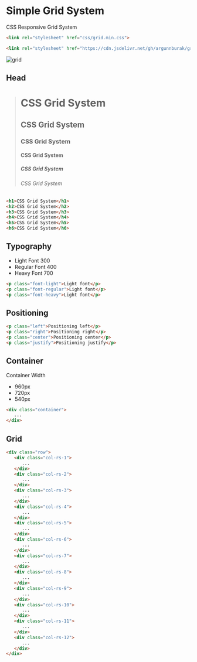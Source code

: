 # Simple Grid System
CSS Responsive Grid System
```html
<link rel="stylesheet" href="css/grid.min.css">
```
```html
<link rel="stylesheet" href="https://cdn.jsdelivr.net/gh/argunnburak/grid-system@main/grid.min.css">
```
![grid](https://user-images.githubusercontent.com/34831113/51698485-614aab00-201b-11e9-8947-4d081914727a.png)
## Head
> # CSS Grid System
> ## CSS Grid System
> ### CSS Grid System
> #### CSS Grid System
> ##### CSS Grid System
> ###### CSS Grid System
```html
<h1>CSS Grid System</h1>
<h2>CSS Grid System</h2>
<h3>CSS Grid System</h3>
<h4>CSS Grid System</h4>
<h5>CSS Grid System</h5>
<h6>CSS Grid System</h6>
```

## Typography
- Light Font 300<br>
- Regular Font 400<br>
- Heavy Font 700
```html
<p class="font-light">Light font</p>
<p class="font-regular">Light font</p>
<p class="font-heavy">Light font</p>
```

## Positioning
```html
<p class="left">Positioning left</p>
<p class="right">Positioning right</p>
<p class="center">Positioning center</p>
<p class="justify">Positioning justify</p>
```

## Container
Container Width
- 960px
- 720px
- 540px
```html
<div class="container">
   ...
</div>
```

## Grid
```html
<div class="row">
   <div class="col-rs-1">
      ...
   </div>
   <div class="col-rs-2">
      ...
   </div>
   <div class="col-rs-3">
      ...
   </div>
   <div class="col-rs-4">
      ...
   </div>
   <div class="col-rs-5">
      ...
   </div>
   <div class="col-rs-6">
      ...
   </div>
   <div class="col-rs-7">
      ...
   </div>
   <div class="col-rs-8">
      ...
   </div>
   <div class="col-rs-9">
      ...
   </div>
   <div class="col-rs-10">
      ...
   </div>
   <div class="col-rs-11">
      ...
   </div>
   <div class="col-rs-12">
      ...
   </div>
</div>
```

